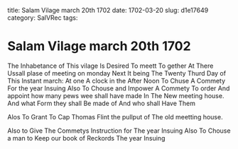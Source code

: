 title: Salam Vilage march 20th 1702
date: 1702-03-20
slug: d1e17649
category: SalVRec
tags: 


<div markdown class="doc" id="d1e17649">


# Salam Vilage march 20th 1702

The Inhabetance of This vilage Is Desired To meett To gether At There Ussall plase of meeting on monday Next It being The Twenty Thurd Day of This Instant march: At one A clock in the After Noon To Chuse A Commety For the year Insuing Also To Chouse and Impower A Commety To order And appoint how many pews wee shall have made In The New meeting house. And what Form they shall Be made of And who shall Have Them

Alos To Grant To Cap Thomas Flint the pullput of The old meetting house.

Also to Give The Commetys Instruction for The year Insuing Also To Chouse a man to Keep our book of Reckords The year Insuing
</div>